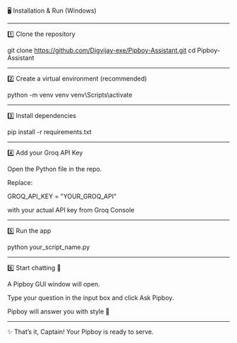 🖥️ Installation & Run (Windows)

---

1️⃣ Clone the repository

git clone https://github.com/Digvijay-exe/Pipboy-Assistant.git
cd Pipboy-Assistant

---

2️⃣ Create a virtual environment (recommended)

python -m venv venv
venv\Scripts\activate

---

3️⃣ Install dependencies

pip install -r requirements.txt

---

4️⃣ Add your Groq API Key

Open the Python file in the repo.

Replace:

GROQ_API_KEY = "YOUR_GROQ_API"

with your actual API key from Groq Console

---

5️⃣ Run the app

python your_script_name.py

---

6️⃣ Start chatting 🎉

A Pipboy GUI window will open.

Type your question in the input box and click Ask Pipboy.

Pipboy will answer you with style 💬

---

✨ That’s it, Captain! Your Pipboy is ready to serve.
